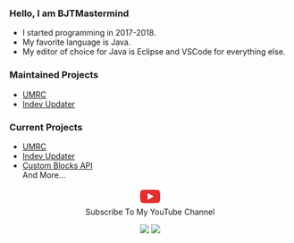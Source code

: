 ### Hello, I am BJTMastermind

* I started programming in 2017-2018.
* My favorite language is Java.
* My editor of choice for Java is Eclipse and VSCode for everything else.
  
### Maintained Projects
* [UMRC](https://www.github.com/BJTMastermind/UMRC)
* [Indev Updater](https://www.github.com/BJTMastermind/Indev-Updater)

### Current Projects
* [UMRC](https://www.github.com/BJTMastermind/UMRC)
* [Indev Updater](https://www.github.com/BJTMastermind/Indev-Updater)
* [Custom Blocks API](https://www.github.com/BJTMastermind/Custom-Blocks-API)<br>
And More...

<p align="center">
  <a href="https://www.youtube.com/channel/UCiFDXb0SDboAOyZOzQHjw2w"><img width=36 height=32 alt="Youtube" src="https://github.com/BJTMastermind/BJTMastermind/blob/main/youtube-512.png"></a><br>
Subscribe To My YouTube Channel
</p>

<p align="center">
  <img src="https://github-readme-stats.vercel.app/api?username=BJTMastermind&count_private=true&show_icons=true&bg_color=00000000&title_color=7cf221&text_color=f9f3d8&icon_color=00ddf0&locale=en">
  <img src="https://github-readme-stats.vercel.app/api/top-langs/?username=BJTMastermind&layout=compact&bg_color=00000000&title_color=7cf221&text_color=f9f3d8&icon_color=00ddf0&locale=en">
</p>
